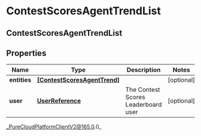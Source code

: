 # ContestScoresAgentTrendList

## ContestScoresAgentTrendList

## Properties

|Name | Type | Description | Notes|
|------------ | ------------- | ------------- | -------------|
| **entities** | [**[ContestScoresAgentTrend]**]([ContestScoresAgentTrend]) |  | [optional] |
| **user** | [**UserReference**](UserReference) | The Contest Scores Leaderboard user | [optional] |



_PureCloudPlatformClientV2@165.0.0_
